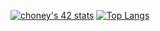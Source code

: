 [![choney's 42 stats](https://badge42.herokuapp.com/api/stats/choney)](https://github.com/JaeSeoKim/badge42)
[![Top Langs](https://github-readme-stats.vercel.app/api/top-langs/?username=savagebuff&layout=compact)](https://github.com/anuraghazra/github-readme-stats)

